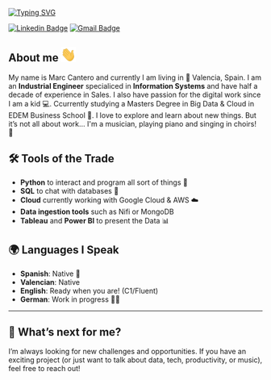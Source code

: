 [![Typing SVG](https://readme-typing-svg.demolab.com?font=Fira+Code&weight=900&size=30&duration=1500&pause=1000&color=3736F7&background=FFFFFF00&vCenter=true&width=507&lines=Welcome+aboard;Fellow+<𝚌𝚘𝚍𝚎𝚛/>!)](https://git.io/typing-svg)      

[![Linkedin Badge](https://img.shields.io/badge/-Marc_Cantero-blue?style=flat-square&logo=Linkedin&logoColor=white&link=https://www.linkedin.com/in/marc-cantero/)](https://www.linkedin.com/in/marc-cantero/)
[![Gmail Badge](https://img.shields.io/badge/-marcanta7@gmail.com-c14438?style=flat-square&logo=Gmail&logoColor=white&link=mailto:marcanta7@gmail.com)](mailto:marcanta7@gmail.com)
## About me <img src="https://raw.githubusercontent.com/ABSphreak/ABSphreak/master/gifs/Hi.gif" width="30px"></h2>

My name is Marc Cantero and currently I am living in 📍 Valencia, Spain. I am an **Industrial Engineer** specialiced in **Information Systems** and have half a decade of experience in Sales. I also have passion for the digital work since I am a kid 💻.  Ccurrently studying a Masters Degree in Big Data & Cloud in EDEM Business School 🏫.  I love to explore and learn about new things. But it’s not all about work… I'm a musician, playing piano and singing in choirs! 🎹 


## 🛠️ Tools of the Trade

- **Python** to interact and program all sort of things 🐍  
- **SQL** to chat with databases 🤖
- **Cloud** currently working with Google Cloud & AWS ☁️
- **Data ingestion tools** such as Nifi or MongoDB
- **Tableau** and **Power BI** to present the Data 📊  

## 🌍 Languages I Speak

- **Spanish**: Native 🥘
- **Valencian**: Native  
- **English**: Ready when you are! (C1/Fluent)
- **German**: Work in progress 👷‍♀️

---

## 🔮 What’s next for me?

I’m always looking for new challenges and opportunities. If you have an exciting project (or just want to talk about data, tech, productivity, or music), feel free to reach out!
